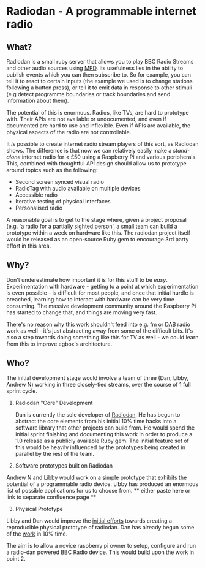 Radiodan - A programmable internet radio
======================================================

What?
-----

Radiodan is a small ruby server that allows you to play BBC Radio Streams and other audio sources using [MPD](http://en.wikipedia.org/wiki/Music_Player_Daemon). Its usefulness lies in the ability to publish events which you can then subscribe to. So for example, you can tell it to react to certain inputs (the example we used is to change stations following a button press), or tell it to emit data in response to other stimuli (e.g detect programme boundaries or track boundaries and send information about them).

The potential of this is enormous. Radios, like TVs, are hard to prototype with. Their APIs are not available or undocumented, and even if documented are hard to use and inflexible. Even if APIs are available, the physical aspects of the radio are not controllable.

It *is* possible to create internet radio stream players of this sort, as Radiodan shows. The difference is that now we can relatively easily make a *stand-alone* internet radio for < £50 using a Raspberry Pi and various peripherals. This, combined with thoughtful API design should allow us to prototype around topics such as the following:

* Second screen synced visual radio
* RadioTag with audio available on multiple devices
* Accessible radio
* Iterative testing of physical interfaces
* Personalised radio

A reasonable goal is to get to the stage where, given a project proposal (e.g. 'a radio for a partially sighted person', a small team can build a prototype within a week on hardware like this. The radiodan project itself would be released as an open-source Ruby gem to encourage 3rd party effort in this area.

Why?
----

Don't underestimate how important it is for this stuff to be *easy*. Experimentation with hardware - getting to a point at which experimentation is even possible - is difficult for most people, and once that initial hurdle is breached, learning how to interact with hardware can be very time consuming. The massive development community around the Raspberry Pi has started to change that, and things are moving very fast.

There's no reason why this work shouldn't feed into e.g. fm or DAB radio work as well - it's just abstracting away from some of the difficult bits. It's also a step towards doing something like this for TV as well - we could learn from this to improve egbox's architecture.

Who?
----

The initial development stage would involve a team of three (Dan, Libby, Andrew N) working in three closely-tied streams, over the course of 1 full sprint cycle.

1. Radiodan "Core" Development

    Dan is currently the sole developer of  [Radiodan](http://github.com/pixelblend/radiodan). He has begun to abstract the core elements from his initial 10% time hacks into a software library that other projects can build from. He would spend the initial sprint finishing and documenting this work in order to produce a 1.0 release as a publicly available Ruby gem. The initial feature set of this would be heavily influenced by the prototypes being created in parallel by the rest of the team. 

2. Software prototypes built on Radiodan

  Andrew N and Libby would work on a simple prototype that exhibits the potential of a programmable radio device. Libby has produced an enormous list of possible applications for us to choose from. ** either paste here or link to separate confluence page **

3. Physical Prototype

  Libby and Dan would improve the [initial efforts](http://planb.nicecupoftea.org/2013/04/16/archers-avoider/) towards creating a reproducible physical prototype of radiodan. Dan has already begun some of the [work](https://github.com/pixelblend/radiodan_example) in 10% time.
  
  The aim is to allow a novice raspberry pi owner to setup, configure and run a radio-dan powered BBC Radio device. This would build upon the work in point 2.
